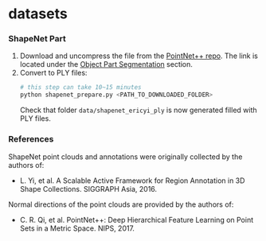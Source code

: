 # datasets

### ShapeNet Part
1. Download and uncompress the file from the [PointNet++ repo](https://github.com/charlesq34/pointnet2).
 The link is located under the [Object Part Segmentation](https://github.com/charlesq34/pointnet2/blob/master/README.md#object-part-segmentation)
section. 
2. Convert to PLY files: 
    ```bash
    # this step can take 10~15 minutes
    python shapenet_prepare.py <PATH_TO_DOWNLOADED_FOLDER>
    ``` 
    Check that folder `data/shapenet_ericyi_ply` is now generated filled with PLY files. 


### References

ShapeNet point clouds and annotations were originally collected by the authors of: 
- L. Yi, et al. A Scalable Active Framework for Region Annotation in 3D Shape Collections. SIGGRAPH Asia, 2016.

Normal directions of the point clouds are provided by the authors of: 
- C. R. Qi, et al. PointNet++: Deep Hierarchical Feature Learning on Point Sets in a Metric Space. NIPS, 2017. 
